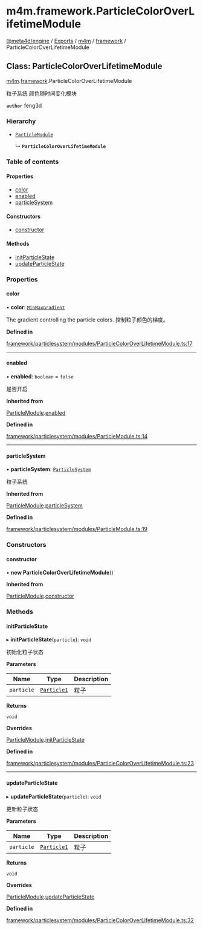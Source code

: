 # m4m.framework.ParticleColorOverLifetimeModule

[@meta4d/engine](../) / [Exports](../modules/) / [m4m](../modules/m4m.md) / [framework](../modules/m4m.framework.md) / ParticleColorOverLifetimeModule

## Class: ParticleColorOverLifetimeModule

[m4m](../modules/m4m.md).[framework](../modules/m4m.framework.md).ParticleColorOverLifetimeModule

粒子系统 颜色随时间变化模块

**`author`** feng3d

### Hierarchy

*   [`ParticleModule`](m4m.framework.ParticleModule.md)

    ↳ **`ParticleColorOverLifetimeModule`**

### Table of contents

#### Properties

* [color](m4m.framework.ParticleColorOverLifetimeModule.md#color)
* [enabled](m4m.framework.ParticleColorOverLifetimeModule.md#enabled)
* [particleSystem](m4m.framework.ParticleColorOverLifetimeModule.md#particlesystem)

#### Constructors

* [constructor](m4m.framework.ParticleColorOverLifetimeModule.md#constructor)

#### Methods

* [initParticleState](m4m.framework.ParticleColorOverLifetimeModule.md#initparticlestate)
* [updateParticleState](m4m.framework.ParticleColorOverLifetimeModule.md#updateparticlestate)

### Properties

#### color

• **color**: [`MinMaxGradient`](m4m.framework.MinMaxGradient.md)

The gradient controlling the particle colors. 控制粒子颜色的梯度。

**Defined in**

[framework/particlesystem/modules/ParticleColorOverLifetimeModule.ts:17](https://github.com/meta4d-me/meta4d-engine/blob/cf6bfe6/src/framework/particlesystem/modules/ParticleColorOverLifetimeModule.ts#L17)

***

#### enabled

• **enabled**: `boolean` = `false`

是否开启

**Inherited from**

[ParticleModule](m4m.framework.ParticleModule.md).[enabled](m4m.framework.ParticleModule.md#enabled)

**Defined in**

[framework/particlesystem/modules/ParticleModule.ts:14](https://github.com/meta4d-me/meta4d-engine/blob/cf6bfe6/src/framework/particlesystem/modules/ParticleModule.ts#L14)

***

#### particleSystem

• **particleSystem**: [`ParticleSystem`](m4m.framework.ParticleSystem.md)

粒子系统

**Inherited from**

[ParticleModule](m4m.framework.ParticleModule.md).[particleSystem](m4m.framework.ParticleModule.md#particlesystem)

**Defined in**

[framework/particlesystem/modules/ParticleModule.ts:19](https://github.com/meta4d-me/meta4d-engine/blob/cf6bfe6/src/framework/particlesystem/modules/ParticleModule.ts#L19)

### Constructors

#### constructor

• **new ParticleColorOverLifetimeModule**()

**Inherited from**

[ParticleModule](m4m.framework.ParticleModule.md).[constructor](m4m.framework.ParticleModule.md#constructor)

### Methods

#### initParticleState

▸ **initParticleState**(`particle`): `void`

初始化粒子状态

**Parameters**

| Name       | Type                                      | Description |
| ---------- | ----------------------------------------- | ----------- |
| `particle` | [`Particle1`](m4m.framework.Particle1.md) | 粒子          |

**Returns**

`void`

**Overrides**

[ParticleModule](m4m.framework.ParticleModule.md).[initParticleState](m4m.framework.ParticleModule.md#initparticlestate)

**Defined in**

[framework/particlesystem/modules/ParticleColorOverLifetimeModule.ts:23](https://github.com/meta4d-me/meta4d-engine/blob/cf6bfe6/src/framework/particlesystem/modules/ParticleColorOverLifetimeModule.ts#L23)

***

#### updateParticleState

▸ **updateParticleState**(`particle`): `void`

更新粒子状态

**Parameters**

| Name       | Type                                      | Description |
| ---------- | ----------------------------------------- | ----------- |
| `particle` | [`Particle1`](m4m.framework.Particle1.md) | 粒子          |

**Returns**

`void`

**Overrides**

[ParticleModule](m4m.framework.ParticleModule.md).[updateParticleState](m4m.framework.ParticleModule.md#updateparticlestate)

**Defined in**

[framework/particlesystem/modules/ParticleColorOverLifetimeModule.ts:32](https://github.com/meta4d-me/meta4d-engine/blob/cf6bfe6/src/framework/particlesystem/modules/ParticleColorOverLifetimeModule.ts#L32)
